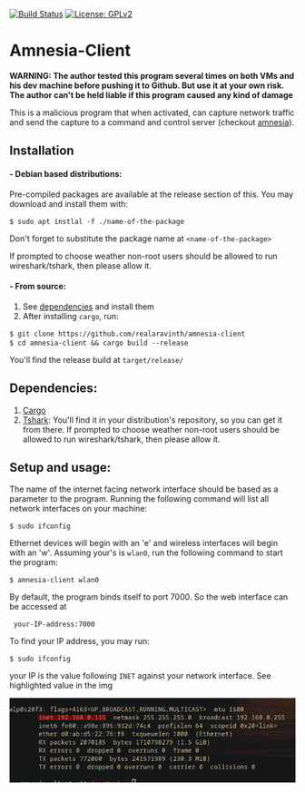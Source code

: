 [![Build Status](https://travis-ci.com/realaravinth/amnesia-client.svg?branch=master)](https://travis-ci.com/realaravinth/amnesia-client)
[![License: GPLv2](https://img.shields.io/badge/License-GPL%20v2-blue.svg)](https://www.gnu.org/licenses/old-licenses/gpl-2.0.en.html)
# Amnesia-Client

**WARNING: The author tested this program several times on both VMs
and his dev machine before pushing it to Github. But use it at your own
risk. The author can't be held liable if this program caused any kind of damage**


This is a malicious program that when activated, can capture network
traffic and send the capture to a command and control server (checkout
[amnesia](https://github.com/realaravinth)).


## Installation

#### - Debian based distributions:

Pre-compiled packages are available at the release section of this. You
may download and install them with:

```
$ sudo apt instlal -f ./name-of-the-package
```

Don't forget to substitute the package name at `<name-of-the-package>`

If prompted to choose weather non-root users should be allowed to run
wireshark/tshark, then please allow it.
#### - From source:

1. See [dependencies](#dependencies) and install them
2. After installing `cargo`, run:
```
$ git clone https://github.com/realaravinth/amnesia-client
$ cd amnesia-client && cargo build --release
```

You'll find the release build at `target/release/`

## Dependencies:

1. [Cargo](https://github.com/rust-lang/cargo/)
2. [Tshark](https://tshark.dev/setup/install/):
	You'll find it in your distribution's repository, so you can get it
	from there.
If prompted to choose weather non-root users should be allowed to run
wireshark/tshark, then please allow it.

## Setup and usage:

The name of the internet facing network interface should be based as a
parameter to the program. Running the following command will list all
network interfaces on your machine:

```
$ sudo ifconfig
```

Ethernet devices will begin with an 'e' and wireless interfaces will
begin with an 'w'. Assuming your's is `wlan0`, run the following command
to start the program:

```
$ amnesia-client wlan0
```

By default, the program binds itself to port 7000. 
So the web interface can be accessed at

```
 your-IP-address:7000
```

To find your IP address, you may run:

```
$ sudo ifconfig
```

your IP is the value following `INET` against your network interface.
See highlighted value in the img

![ifconfig output](./img/ip.png)



